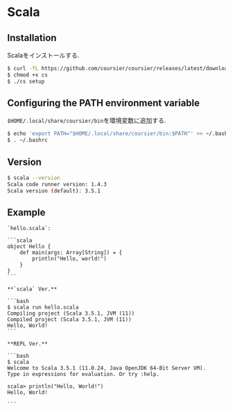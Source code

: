 # Scala

## Installation

Scalaをインストールする.

```bash
$ curl -fL https://github.com/coursier/coursier/releases/latest/download/cs-x86_64-pc-linux.gz | gzip -d > cs
$ chmod +x cs 
$ ./cs setup
```

## Configuring the PATH environment variable

`$HOME/.local/share/coursier/bin`を環境変数に追加する.

```bash
$ echo 'export PATH="$HOME/.local/share/coursier/bin:$PATH"' >> ~/.bashrc
$ . ~/.bashrc
```

## Version

```bash
$ scala --version
Scala code runner version: 1.4.3
Scala version (default): 3.5.1
```

## Example

````{tab} Code
`hello.scala`:

```scala
object Hello {
    def main(args: Array[String]) = {
        println("Hello, world!")
    }
}
```
````

````{tab} Terminal
**`scala` Ver.**

```bash
$ scala run hello.scala
Compiling project (Scala 3.5.1, JVM (11))
Compiled project (Scala 3.5.1, JVM (11))
Hello, World!
```

**REPL Ver.**

```bash
$ scala
Welcome to Scala 3.5.1 (11.0.24, Java OpenJDK 64-Bit Server VM).
Type in expressions for evaluation. Or try :help.
                                                                                                                                     
scala> println("Hello, World!")
Hello, World!

```
````
